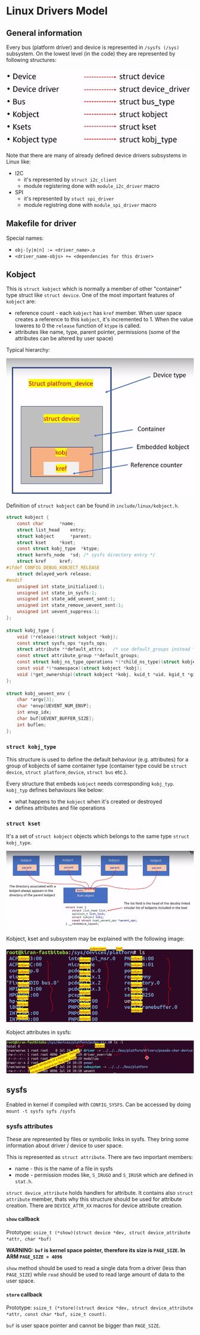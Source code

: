 # Linux Drivers Model

## General information

Every bus (platform driver) and device is represented in `/sysfs (/sys)` subsystem.
On the lowest level (in the code) they are represented by following structures:

![Components of the device model](pictures/components_of_the_device_model.png)

Note that there are many of already defined device drivers subsystems in Linux like:
- I2C
  - it's represented by `struct i2c_client`
  - module registering done with `module_i2c_driver` macro
- SPI
  - it's represented by `stuct spi_driver`
  - module registring done with `module_spi_driver` macro

## Makefile for driver

Special names:
- `obj-[y|m|n] := <driver_name>.o`
- `<driver_name-objs> += <dependencies for this driver>`

## Kobject

This is `struct kobject` which is normally a member of other "container" type struct like `struct device`.
One of the most important features of `kobject` are:
- reference count - each `kobject` has `kref` member. When user space creates a reference to this `kobject`, it's incremented to 1. When the value loweres to 0 the `release` function of `ktype` is called.
- attributes like name, type, parent pointer, permissions (some of the attributes can be altered by user space)

Typical hierarchy:

![Typical hierarchy](pictures/typical_hierarchy_kobject.png)

Definition of `struct kobject` can be found in `include/linux/kobject.h`.

```c
struct kobject {
	const char		*name;
	struct list_head	entry;
	struct kobject		*parent;
	struct kset		*kset;
	const struct kobj_type	*ktype;
	struct kernfs_node	*sd; /* sysfs directory entry */
	struct kref		kref;
#ifdef CONFIG_DEBUG_KOBJECT_RELEASE
	struct delayed_work	release;
#endif
	unsigned int state_initialized:1;
	unsigned int state_in_sysfs:1;
	unsigned int state_add_uevent_sent:1;
	unsigned int state_remove_uevent_sent:1;
	unsigned int uevent_suppress:1;
};

struct kobj_type {
	void (*release)(struct kobject *kobj);
	const struct sysfs_ops *sysfs_ops;
	struct attribute **default_attrs;	/* use default_groups instead */
	const struct attribute_group **default_groups;
	const struct kobj_ns_type_operations *(*child_ns_type)(struct kobject *kobj);
	const void *(*namespace)(struct kobject *kobj);
	void (*get_ownership)(struct kobject *kobj, kuid_t *uid, kgid_t *gid);
};

struct kobj_uevent_env {
	char *argv[3];
	char *envp[UEVENT_NUM_ENVP];
	int envp_idx;
	char buf[UEVENT_BUFFER_SIZE];
	int buflen;
};
```

### `struct kobj_type`

This structure is used to define the default behaviour (e.g. attributes) for a group of kobjects of same container type (container type could be `struct device`, `struct platform_device`, `struct bus` etc.).

Every structure that embeds `kobject` needs corresponding `kobj_typ`. `kobj_typ` defines behaviours like below:
- what happens to the `kobject` when it's created or destroyed
- defines attributes and file operations

### `struct kset`

It's a set of `struct kobject` objects which belongs to the same type `struct kobj_type`.

![kset](pictures/kset.png)

Kobject, kset and subsystem may be explained with the following image:

![subsystem explanation](pictures/subsystem_kset_kobject_exmplanation.png)

Kobject attributes in sysfs:

![Kobject attributes in sysfs](pictures/kobject_attributes.png)

## sysfs

Enabled in kernel if compiled with `CONFIG_SYSFS`. Can be accessed by doing `mount -t sysfs syfs /sysfs`

### sysfs attributes

These are represented by files or symbolic links in sysfs. They bring some information about driver / device to user space.

This is represented as `struct attribute`. There are two important members:
- name - this is the name of a file in sysfs
- mode - permission modes like, `S_IRUGO` and `S_IRUSR` which are defined in `stat.h`.

`struct device_attribute` holds handlers for attribute. It contains also `struct attribute` member, thats why this structure should be used for attribute creation. There are `DEVICE_ATTR_XX` macros for device attribute creation.

#### `show` callback

Prototype: `ssize_t (*show)(struct device *dev, struct device_attribute *attr, char *buf)`

__WARNING: `buf` is kernel space pointer, therefore its size is `PAGE_SIZE`. In ARM `PAGE_SIZE = 4096`__

`show` method should be used to read a single data from a driver (less than `PAGE_SIZE`) while `read` should be used to read large amount of data to the user space.

#### `store` callback

Prototype: `ssize_t (*store)(struct device *dev, struct device_attribute *attr, const char *buf, size_t count)`.

`buf` is user space pointer and cannot be bigger than `PAGE_SIZE`.